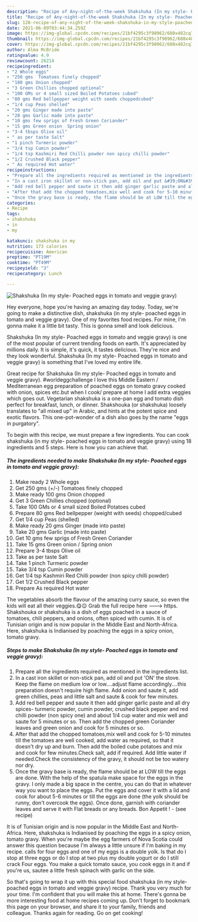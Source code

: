 ```yaml
---
description: "Recipe of Any-night-of-the-week Shakshuka (In my style- Poached eggs in tomato and veggie gravy)"
title: "Recipe of Any-night-of-the-week Shakshuka (In my style- Poached eggs in tomato and veggie gravy)"
slug: 128-recipe-of-any-night-of-the-week-shakshuka-in-my-style-poached-eggs-in-tomato-and-veggie-gravy
date: 2021-06-09T03:44:34.259Z
image: https://img-global.cpcdn.com/recipes/21bf4295c3f98962/680x482cq70/shakshuka-in-my-style-poached-eggs-in-tomato-and-veggie-gravy-recipe-main-photo.jpg
thumbnail: https://img-global.cpcdn.com/recipes/21bf4295c3f98962/680x482cq70/shakshuka-in-my-style-poached-eggs-in-tomato-and-veggie-gravy-recipe-main-photo.jpg
cover: https://img-global.cpcdn.com/recipes/21bf4295c3f98962/680x482cq70/shakshuka-in-my-style-poached-eggs-in-tomato-and-veggie-gravy-recipe-main-photo.jpg
author: Alma McBride
ratingvalue: 4.9
reviewcount: 26214
recipeingredient:
- "2 Whole eggs"
- "250 gms  Tomatoes finely chopped"
- "100 gms Onion chopped"
- "3 Green Chillies chopped optional"
- "100 GMs or 4 small sized Boiled Potatoes cubed"
- "80 gms Red bellpepper weight with seeds choppedcubed"
- "1/4 cup Peas shelled"
- "20 gms Ginger made into paste"
- "20 gms Garlic made into paste"
- "10 gms few sprigs of Fresh Green Coriander"
- "15 gms Green onion  Spring onion"
- "3-4 tbsps Olive oil"
- " as per taste Salt"
- "1 pinch Turmeric powder"
- "3/4 tsp Cumin powder"
- "1/4 tsp Kashmiri Red Chilli powder non spicy chilli powder"
- "1/2 Crushed Black pepper"
- " As required Hot water"
recipeinstructions:
- "Prepare all the ingredients required as mentioned in the ingredients list."
- "In a cast iron skillet or non-stick pan, add oil and put &#39;ON&#39; the stove. Keep the flame on medium low or low....adjust flame accordingly....this preparation doesn&#39;t require high flame. Add onion and saute it, add green chillies, peas and little salt and saute &amp; cook for few minutes."
- "Add red bell pepper and saute it then add ginger garlic paste and all dry spices- turmeric powder, cumin powder, crushed black pepper and red chilli powder (non spicy one) and about 1/4 cup water and mix well and saute for 5 minutes or so. Then add the chopped green Coriander leaves and green onion and cook for 5 minutes or so."
- "After that add the chopped tomatoes,mix well and cook for 5-10 minutes till the tomatoes are well cooked, add water as required, so that it doesn&#39;t dry up and burn. Then add the boiled cube potatoes and mix and cook for few minutes.Check salt, add if required. Add little water if needed.Check the consistency of the gravy, it should not be too watery nor dry."
- "Once the gravy base is ready, the flame should be at LOW till the eggs are done. With the help of the spatula make space for the eggs in the gravy. I only made a big space in the centre, you can do that in whatever way you want to place the eggs. Put the eggs and cover it with a lid and cook for about 5-6 minutes or till the eggs are done (the yolk should be runny, don&#39;t overcook the eggs). Once done, garnish with coriander leaves and serve it with Flat breads or any breads. Bon Appetit !           (see recipe)"
categories:
- Recipe
tags:
- shakshuka
- in
- my

katakunci: shakshuka in my 
nutrition: 173 calories
recipecuisine: American
preptime: "PT19M"
cooktime: "PT49M"
recipeyield: "3"
recipecategory: Lunch

---
```



![Shakshuka (In my style- Poached eggs in tomato and veggie gravy)](https://img-global.cpcdn.com/recipes/21bf4295c3f98962/680x482cq70/shakshuka-in-my-style-poached-eggs-in-tomato-and-veggie-gravy-recipe-main-photo.jpg)

Hey everyone, hope you're having an amazing day today. Today, we're going to make a distinctive dish, shakshuka (in my style- poached eggs in tomato and veggie gravy). One of my favorites food recipes. For mine, I'm gonna make it a little bit tasty. This is gonna smell and look delicious.

Shakshuka (In my style- Poached eggs in tomato and veggie gravy) is one of the most popular of current trending foods on earth. It's appreciated by millions daily. It is simple, it's quick, it tastes delicious. They're nice and they look wonderful. Shakshuka (In my style- Poached eggs in tomato and veggie gravy) is something that I've loved my entire life.

Great recipe for Shakshuka (In my style- Poached eggs in tomato and veggie gravy). #worldeggchallenge I love this Middle Eastern / Mediterranean egg preparation of poached eggs on tomato gravy cooked with onion, spices etc.but when I cook/ prepare at home I add extra veggies which goes out. Vegetarian shakshuka is a one-pan egg and tomato dish perfect for breakfast, lunch, or dinner. Shakshouka (or shakshuka) loosely translates to &#34;all mixed up&#34; in Arabic, and hints at the potent spice and exotic flavors. This one-pot-wonder of a dish also goes by the name &#34;eggs in purgatory&#34;.


To begin with this recipe, we must prepare a few ingredients. You can cook shakshuka (in my style- poached eggs in tomato and veggie gravy) using 18 ingredients and 5 steps. Here is how you can achieve that.

<!--inarticleads1-->

##### The ingredients needed to make Shakshuka (In my style- Poached eggs in tomato and veggie gravy):

1. Make ready 2 Whole eggs
1. Get 250 gms (+/-) Tomatoes finely chopped
1. Make ready 100 gms Onion chopped
1. Get 3 Green Chillies chopped (optional)
1. Take 100 GMs or 4 small sized Boiled Potatoes cubed
1. Prepare 80 gms Red bellpepper (weight with seeds) chopped/cubed
1. Get 1/4 cup Peas (shelled)
1. Make ready 20 gms Ginger (made into paste)
1. Take 20 gms Garlic (made into paste)
1. Get 10 gms few sprigs of Fresh Green Coriander
1. Take 15 gms Green onion / Spring onion
1. Prepare 3-4 tbsps Olive oil
1. Take  as per taste Salt
1. Take 1 pinch Turmeric powder
1. Take 3/4 tsp Cumin powder
1. Get 1/4 tsp Kashmiri Red Chilli powder (non spicy chilli powder)
1. Get 1/2 Crushed Black pepper
1. Prepare  As required Hot water


The vegetables absorb the flavour of the amazing curry sauce, so even the kids will eat all their veggies.😋😉 Grab the full recipe here ---&gt;⁠ https. Shakshouka or shakshuka is a dish of eggs poached in a sauce of tomatoes, chili peppers, and onions, often spiced with cumin. It is of Tunisian origin and is now popular in the Middle East and North-Africa. Here, shakshuka is Indianised by poaching the eggs in a spicy onion, tomato gravy. 

<!--inarticleads2-->

##### Steps to make Shakshuka (In my style- Poached eggs in tomato and veggie gravy):

1. Prepare all the ingredients required as mentioned in the ingredients list.
1. In a cast iron skillet or non-stick pan, add oil and put &#39;ON&#39; the stove. Keep the flame on medium low or low....adjust flame accordingly....this preparation doesn&#39;t require high flame. Add onion and saute it, add green chillies, peas and little salt and saute &amp; cook for few minutes.
1. Add red bell pepper and saute it then add ginger garlic paste and all dry spices- turmeric powder, cumin powder, crushed black pepper and red chilli powder (non spicy one) and about 1/4 cup water and mix well and saute for 5 minutes or so. Then add the chopped green Coriander leaves and green onion and cook for 5 minutes or so.
1. After that add the chopped tomatoes,mix well and cook for 5-10 minutes till the tomatoes are well cooked, add water as required, so that it doesn&#39;t dry up and burn. Then add the boiled cube potatoes and mix and cook for few minutes.Check salt, add if required. Add little water if needed.Check the consistency of the gravy, it should not be too watery nor dry.
1. Once the gravy base is ready, the flame should be at LOW till the eggs are done. With the help of the spatula make space for the eggs in the gravy. I only made a big space in the centre, you can do that in whatever way you want to place the eggs. Put the eggs and cover it with a lid and cook for about 5-6 minutes or till the eggs are done (the yolk should be runny, don&#39;t overcook the eggs). Once done, garnish with coriander leaves and serve it with Flat breads or any breads. Bon Appetit ! -           (see recipe)


It is of Tunisian origin and is now popular in the Middle East and North-Africa. Here, shakshuka is Indianised by poaching the eggs in a spicy onion, tomato gravy. When you&#39;re maybe the egg farmers of Nova Scotia could answer this question because I&#39;m always a little unsure if I&#39;m baking in my recipe. calls for four eggs and one of my eggs is a double yolk. Is that do I stop at three eggs or do I stop at two plus my double yogurt or do I still crack Four eggs. You make a quick tomato sauce, you cook eggs in it and if you&#39;re us, sautee a little fresh spinach with garlic on the side. 

So that's going to wrap it up with this special food shakshuka (in my style- poached eggs in tomato and veggie gravy) recipe. Thank you very much for your time. I'm confident that you will make this at home. There's gonna be more interesting food at home recipes coming up. Don't forget to bookmark this page on your browser, and share it to your family, friends and colleague. Thanks again for reading. Go on get cooking!
